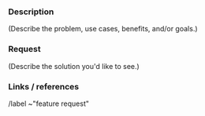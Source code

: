 ### Description

(Describe the problem, use cases, benefits, and/or goals.)

### Request

(Describe the solution you'd like to see.)

### Links / references

/label ~"feature request"
